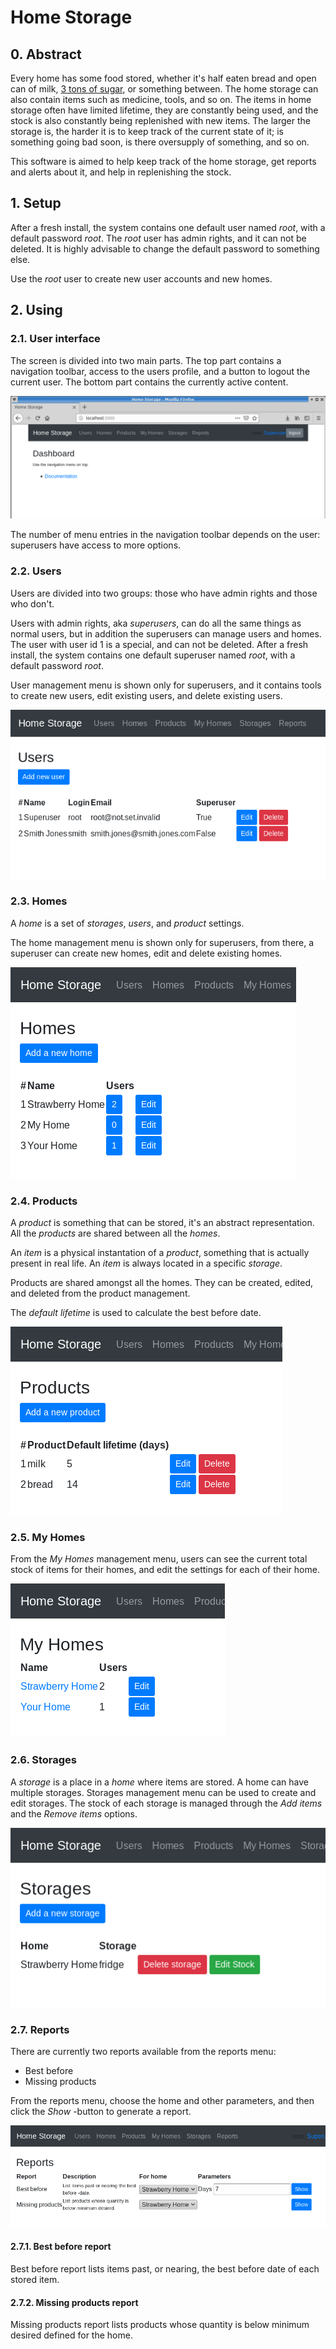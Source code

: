 
# Home Storage

## 0. Abstract

Every home has some food stored, whether it's half eaten bread and open can of milk, [3 tons of sugar](https://www.riemurasia.net/kuva/Sokerivarasto/69529), or something between. The home storage can also contain items such as medicine, tools, and so on. The items in home storage often have limited lifetime, they are constantly being used, and the stock is also constantly being replenished with new items. The larger the storage is, the harder it is to keep track of the current state of it; is something going bad soon, is there oversupply of something, and so on.

This software is aimed to help keep track of the home storage, get reports and alerts about it, and help in replenishing the stock.



## 1. Setup
After a fresh install, the system contains one default user named *root*, with a default password *root*. The *root* user has admin rights, and it can not be deleted. It is highly advisable to change the default password to something else.

Use the *root* user to create new user accounts and new homes.



## 2. Using


### 2.1. User interface
The screen is divided into two main parts. The top part contains a navigation toolbar, access to the users profile, and a button to logout the current user. The bottom part contains the currently active content.

![User interface](userinterface.png)

The number of menu entries in the navigation toolbar depends on the user: superusers have access to more options.


### 2.2. Users
Users are divided into two groups: those who have admin rights and those who don't.

Users with admin rights, aka *superusers*, can do all the same things as normal users, but in addition the superusers can manage users and homes. The user with user id 1 is a special, and can not be deleted. After a fresh install, the system contains one default superuser named *root*, with a default password *root*.

User management menu is shown only for superusers, and it contains tools to create new users, edit existing users, and delete existing users.

![User management menu](users.png)


### 2.3. Homes
A *home* is a set of *storages*, *users*, and *product* settings.

The home management menu is shown only for superusers, from there, a superuser can create new homes, edit and delete existing homes.

![Home management menu](homes.png)


### 2.4. Products
A *product* is something that can be stored, it's an abstract representation. All the *products* are shared between all the *homes*.

An *item* is a physical instantation of a *product*, something that is actually present in real life. An *item* is always located in a specific *storage*.

Products are shared amongst all the homes. They can be created, edited, and deleted from the product management.

The *default lifetime* is used to calculate the best before date.

![Product management menu](products.png)


### 2.5. My Homes
From the *My Homes* management menu, users can see the current total stock of items for their homes, and edit the settings for each of their home.

![My homes management menu](myhomes.png)


### 2.6. Storages
A *storage* is a place in a *home* where items are stored. A home can have multiple storages. Storages management menu can be used to create and edit storages. The stock of each storage is managed through the *Add items* and the *Remove items* options.

![Storages management menu](storages.png)


### 2.7. Reports
There are currently two reports available from the reports menu:
* Best before
* Missing products

From the reports menu, choose the home and other parameters, and then click the *Show* -button to generate a report.

![Reports menu](reports.png)


#### 2.7.1. Best before report
Best before report lists items past, or nearing, the best before date of each stored item.


#### 2.7.2. Missing products report
Missing products report lists products whose quantity is below minimum desired defined for the home.

